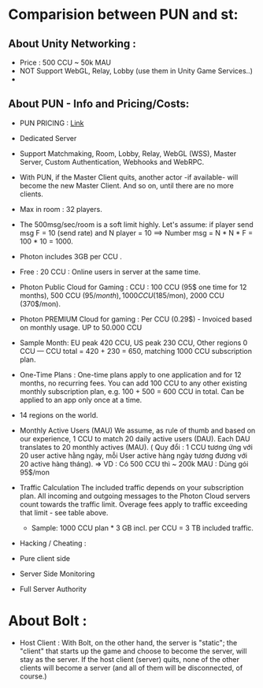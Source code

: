 # Comparision between PUN and st: 

## About Unity Networking : 
- Price : 500 CCU ~ 50k MAU
- NOT Support WebGL, Relay, Lobby (use them in Unity Game Services..)
- 

## About PUN - Info and Pricing/Costs: 
* PUN PRICING : [Link](https://www.photonengine.com/pun/pricing)
- Dedicated Server
- Support Matchmaking, Room, Lobby, Relay, WebGL (WSS), Master Server, Custom Authentication, Webhooks and WebRPC.
- With PUN, if the Master Client quits, another actor -if available- will become the new Master Client. And so on, until there are no more clients.
- Max in room : 32 players. 
- The 500msg/sec/room is a soft limit highly. Let's assume: if player send msg F = 10 (send rate) and N player = 10 ==> Number msg = N * N * F =  100 * 10 = 1000.
- Photon includes 3GB per CCU .

- Free : 20 CCU : Online users in server at the same time.
- Photon Public Cloud for Gaming : CCU : 100 CCU (95$ one time for 12 months), 500 CCU (95$/month), 1000 CCU (185$/mon), 2000 CCU (370$/mon). 
- Photon PREMIUM Cloud for gaming : Per CCU (0.29$) - Invoiced based on monthly usage. UP to 50.000 CCU

- Sample Month: EU peak 420 CCU, US peak 230 CCU, Other regions 0 CCU — CCU total = 420 + 230 = 650, matching 1000 CCU subscription plan.
- One-Time Plans : 
One-time plans apply to one application and for 12 months, no recurring fees. You can add 100 CCU to any other existing monthly subscription plan, e.g. 100 + 500 = 600 CCU in total. Can be applied to an app only once at a time.
- 14 regions on the world.

- Monthly Active Users (MAU)
We assume, as rule of thumb and based on our experience, 1 CCU to match 20 daily active users (DAU). Each DAU translates to 20 monthly actives (MAU).
( Quy đổi : 1 CCU tương ứng với 20 user active hằng ngày, mỗi User active hàng ngày tương đương với 20 active hàng tháng). 
=> VD : Có 500 CCU thì ~ 200k MAU : Dùng gói 95$/mon
- Traffic Calculation
The included traffic depends on your subscription plan. All incoming and outgoing messages to the Photon Cloud servers count towards the traffic limit. Overage fees apply to traffic exceeding that limit - see table above.

    + Sample: 1000 CCU plan * 3 GB incl. per CCU = 3 TB included traffic.

- Hacking / Cheating : 
- Pure client side
- Server Side Monitoring 
- Full Server Authority

# About Bolt : 
- Host Client : 
With Bolt, on the other hand, the server is "static"; the "client" that starts up the game and choose to become the server, will stay as the server. If the host client (server) quits, none of the other clients will become a server (and all of them will be disconnected, of course.)